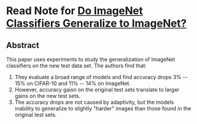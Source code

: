 # Read Note for [Do ImageNet Classifiers Generalize to ImageNet?](http://people.csail.mit.edu/ludwigs/papers/imagenet.pdf)

## Abstract
 This paper uses experiments to study the generalization of ImageNet classifiers on the new test data set. The authors find that:
 1. They evaluate a broad range of models and find accuracy drops 3% -- 15% on CIFAR-10 and 11% -- 14% on ImageNet.
 2. However, accuracy gaisn on the original test sets translate to larger gains on the new test sets. 
 3. The accuracy drops are not caused by adaptivity, but the models inability to generalize to slightly "harder" images than those found in the original test sets.
 
 
 
